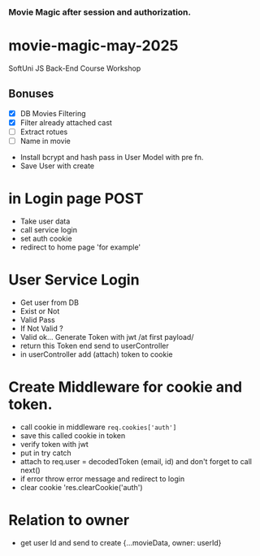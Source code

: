 ### Movie Magic after session and authorization.

# movie-magic-may-2025

SoftUni JS Back-End Course Workshop

## Bonuses

- [x] DB Movies Filtering
- [x] Filter already attached cast
- [ ] Extract rotues
- [ ] Name in movie

<!-- IMPORTANT STEPS -->

- Install bcrypt and hash pass in User Model with pre fn.
- Save User with create

# in Login page POST

- Take user data
- call service login
- set auth cookie
- redirect to home page 'for example'

# User Service Login

- Get user from DB
- Exist or Not
- Valid Pass
- If Not Valid ?
- Valid ok... Generate Token with jwt /at first payload/
- return this Token end send to userController
- in userController add (attach) token to cookie

# Create Middleware for cookie and token.

- call cookie in middleware `req.cookies['auth']`
- save this called cookie in token
- verify token with jwt
- put in try catch
- attach to req.user = decodedToken (email, id) and don't forget to call next()
- if error throw error message and redirect to login
- clear cookie 'res.clearCookie('auth')

# Relation to owner

- get user Id and send to create {...movieData, owner: userId}
